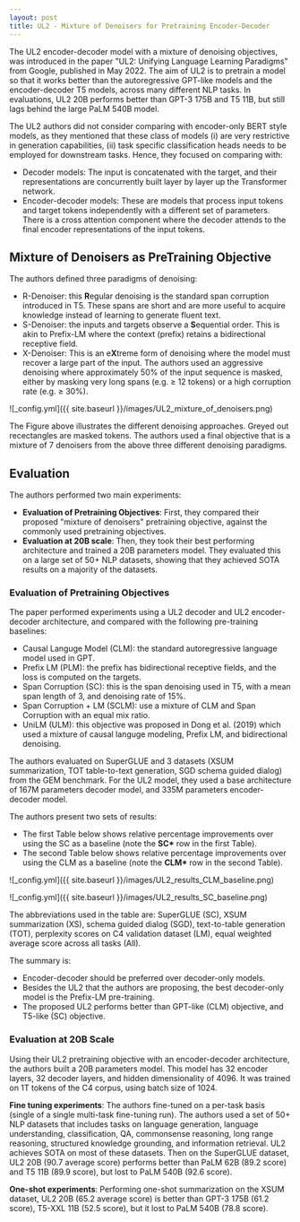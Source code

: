 ```yaml
---
layout: post
title: UL2 - Mixture of Denoisers for Pretraining Encoder-Decoder
---
```


The UL2 encoder-decoder model with a mixture of denoising objectives, was introduced in the paper "UL2: Unifying Language Learning Paradigms" from Google, published in May 2022. The aim of UL2 is to pretrain a model so that it works better than the autoregressive GPT-like models and the encoder-decoder T5 models, across many different NLP tasks. In evaluations, UL2 20B performs better than GPT-3 175B and T5 11B, but still lags behind the large PaLM 540B model.

The UL2 authors did not consider comparing with encoder-only BERT style models, as they mentioned that these class of models (i) are very restrictive in generation capabilities, (ii) task specific classification heads needs to be employed for downstream tasks. Hence, they focused on comparing with:
* Decoder models: The input is concatenated with the target, and their representations are concurrently built layer by layer up the Transformer network.
* Encoder-decoder models: These are models that process input tokens and target tokens independently with a different set of parameters. There is a cross attention component where the decoder attends to the final encoder representations of the input tokens.

## Mixture of Denoisers as PreTraining Objective
The authors defined three paradigms of denoising:
* R-Denoiser: this **R**egular denoising is the standard span corruption introduced in T5. These spans are short and are more useful to acquire knowledge instead of learning to generate fluent text.
* S-Denoiser: the inputs and targets observe a **S**equential order. This is akin to Prefix-LM where the context (prefix) retains a bidirectional receptive field.
* X-Denoiser: This is an e**X**treme form of denoising where the model must recover a large part of the input. The authors used an aggressive denoising where approximately 50% of the input sequence is masked, either by masking very long spans (e.g. $\ge$ 12 tokens) or a high corruption rate (e.g. $\ge$ 30%).

![_config.yml]({{ site.baseurl }}/images/UL2_mixture_of_denoisers.png)

The Figure above illustrates the different denoising approaches. Greyed out recectangles are masked tokens.  The authors used a final objective that is a mixture of 7 denoisers from the above three different denoising paradigms. 

## Evaluation

The authors performed two main experiments:
* **Evaluation of Pretraining Objectives**: First, they compared their proposed "mixture of denoisers" pretraining objective, against the commonly used pretraining objectives. 
* **Evaluation at 20B scale**: Then, they took their best performing architecture and trained a 20B parameters model. They evaluated this on a large set of 50+ NLP datasets, showing that they achieved SOTA results on a majority of the datasets.

### Evaluation of Pretraining Objectives

The paper performed experiments using a UL2 decoder and UL2 encoder-decoder architecture, and compared with the following pre-training baselines:
* Causal Languge Model (CLM): the standard autoregressive language model used in GPT.
* Prefix LM (PLM): the prefix has bidirectional receptive fields, and the loss is computed on the targets.
* Span Corruption (SC): this is the span denoising used in T5, with a mean span length of 3, and denoising rate of 15%.
* Span Corruption + LM (SCLM): use a mixture of CLM and Span Corruption with an equal mix ratio.
* UniLM (ULM): this objective was proposed in Dong et al. (2019) which used a mixture of causal languge modeling, Prefix LM, and bidirectional denoising.

The authors evaluated on SuperGLUE and 3 datasets (XSUM summarization, TOT table-to-text generation, SGD schema guided dialog) from the GEM benchmark. For the UL2 model, they used a base architecture of 167M parameters decoder model, and 335M parameters encoder-decoder model. 

The authors present two sets of results:
* The first Table below shows relative percentage improvements over using the SC as a baseline (note the **SC\*** row in the first Table).
* The second Table below shows relative percentage improvements over using the CLM as a baseline (note the **CLM\*** row in the second Table).

![_config.yml]({{ site.baseurl }}/images/UL2_results_CLM_baseline.png)

![_config.yml]({{ site.baseurl }}/images/UL2_results_SC_baseline.png)

The abbreviations used in the table are: SuperGLUE (SC),  XSUM summarization (XS), schema guided dialog (SGD), text-to-table generation (TOT), perplexity scores on C4 validation dataset (LM), equal weighted average score across all tasks (All).

The summary is:
* Encoder-decoder should be preferred over decoder-only models.
* Besides the UL2 that the authors are proposing, the best decoder-only model is the Prefix-LM pre-training.
* The proposed UL2 performs better than GPT-like (CLM) objective, and T5-like (SC) objective.

### Evaluation at 20B Scale
Using their UL2 pretraining objective with an encoder-decoder architecture, the authors built a 20B parameters model. This model has 32 encoder layers, 32 decoder layers, and hidden dimensionality of 4096. It was trained on 1T tokens of the C4 corpus, using batch size of 1024.

**Fine tuning experiments**: The authors fine-tuned on a per-task basis (single of a single multi-task fine-tuning run). The authors used a set of 50+ NLP datasets that includes tasks on language generation, language understanding, classification, QA, commonsense reasoning, long range reasoning, structured knowledge grounding, and information retrieval. UL2 achieves SOTA on most of these datasets. Then on the SuperGLUE dataset, UL2 20B (90.7 average score) performs better than PaLM 62B (89.2 score) and T5 11B (89.9 score), but lost to PaLM 540B (92.6 score).

**One-shot experiments**: Performing one-shot summarization on the XSUM dataset, UL2 20B (65.2 average score) is better than GPT-3 175B (61.2 score), T5-XXL 11B (52.5 score), but it lost to PaLM 540B (78.8 score).
